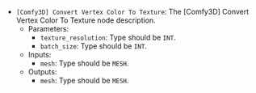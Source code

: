 - `[Comfy3D] Convert Vertex Color To Texture`: The [Comfy3D] Convert Vertex Color To Texture node description.
    - Parameters:
        - `texture_resolution`: Type should be `INT`.
        - `batch_size`: Type should be `INT`.
    - Inputs:
        - `mesh`: Type should be `MESH`.
    - Outputs:
        - `mesh`: Type should be `MESH`.
